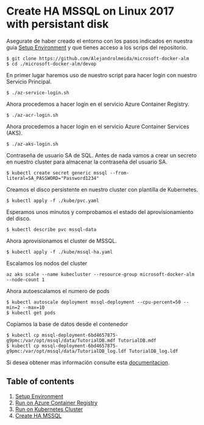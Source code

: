 # Create HA MSSQL on Linux 2017 with persistant disk

Asegurate de haber creado el entorno con los pasos indicados en nuestra guia [Setup Environment](1.%20Setup%20Environment.md) y que tienes acceso a los scrips del repositorio.

    $ git clone https://github.com/Alejandrolmeida/microsoft-docker-alm
    $ cd ./microsoft-docker-alm/devop

En primer lugar haremos uso de nuestro script para hacer login con nuestro Servicio Principal.

    $ ./az-service-login.sh

Ahora procedemos a hacer login en el servicio Azure Container Registry.

    $ ./az-acr-login.sh

Ahora procedemos a hacer login en el servicio Azure Container Services (AKS).

    $ ./az-aks-login.sh

Contraseña de usuario SA de SQL. Antes de nada vamos a crear un secreto en nuestro cluster para almacenar la contraseña del usuario SA.

    $ kubectl create secret generic mssql --from-literal=SA_PASSWORD="Password1234"

Creamos el disco persistente en nuestro cluster con plantilla de Kubernetes.

    $ kubectl apply -f ./kube/pvc.yaml

Esperamos unos minutos y comprobamos el estado del aprovisionamiento del disco.

    $ kubectl describe pvc mssql-data

Ahora aprovisionamos el cluster de MSSQL.

    $ kubectl apply -f ./kube/mssql-ha.yaml

Escalamos los nodos del cluster

    az aks scale --name kubecluster --resource-group microsoft-docker-alm --node-count 1

Ahora autoescalamos el numero de pods 

    $ kubectl autoscale deployment mssql-deployment --cpu-percent=50 --min=2 --max=10
    $ kubectl get pods

Copiamos la base de datos desde el contenedor

    $ kubectl cp mssql-deployment-6bd4657875-g9pmc:/var/opt/mssql/data/TutorialDB.mdf TutorialDB.mdf
    $ kubectl cp mssql-deployment-6bd4657875-g9pmc:/var/opt/mssql/data/TutorialDB_log.ldf TutorialDB_log.ldf

Si desea obtener mas información consulte esta [documentacion](https://docs.microsoft.com/es-es/sql/linux/tutorial-sql-server-containers-kubernetes#ha-solution-that-uses-kubernetes-running-in-azure-container-service).

## Table of contents
1. [Setup Environment](1.%20Setup%20Environment.md)
2. [Run on Azure Container Registry](2.%20Run%20on%20Azure%20Container%20Registry.md)
3. [Run on Kubernetes Cluster](3.%20Run%20on%20Kubernetes%20Cluster.md)
4. [Create HA MSSQL](4.%20Create%20HA_MSSQL.md)